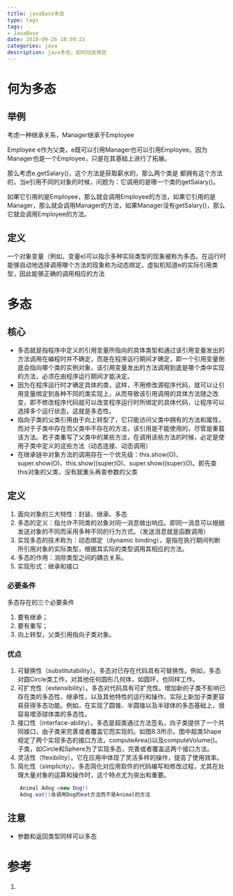 ```yaml
---
title: javaBase多态
type: tags
tags:
- JavaBase
date: 2018-09-26 18:59:23
categories: java
description: java多态，如何动态绑定
---
```

# 何为多态

## 举例

考虑一种继承关系，Manager继承于Employee

Employee e作为父类，e既可以引用Manager也可以引用Employee。因为Manager也是一个Employee，只是在其基础上进行了拓展。

那么考虑e.getSalary()，这个方法是获取薪水的，那么两个类是 都拥有这个方法的，当e引用不同的对象的时候，问题为：它调用的是哪一个类的getSalary()。

如果它引用的是Employee，那么就会调用Employee的方法，如果它引用的是Manager，那么就会调用Manager的方法，如果Manager没有getSalary()，那么它就会调用Employee的方法。

## 定义

一个对象变量（例如，变量e)可以指示多种实际类型的现象被称为多态。在运行时能够自动地选择调用哪个方法的现象称为动态绑定。虚拟机知道e的实际引用类型，因此能够正确的调用相应的方法

# 多态 #

## 核心 ##

- 多态就是指程序中定义的引用变量所指向的具体类型和通过该引用变量发出的方法调用在编程时并不确定，而是在程序运行期间才确定，即一个引用变量倒底会指向哪个类的实例对象，该引用变量发出的方法调用到底是哪个类中实现的方法，必须在由程序运行期间才能决定。
- 因为在程序运行时才确定具体的类，这样，不用修改源程序代码，就可以让引用变量绑定到各种不同的类实现上，从而导致该引用调用的具体方法随之改变，即不修改程序代码就可以改变程序运行时所绑定的具体代码，让程序可以选择多个运行状态，这就是多态性。
- 指向子类的父类引用由于向上转型了，它只能访问父类中拥有的方法和属性，而对于子类中存在而父类中不存在的方法，该引用是不能使用的，尽管是重载该方法。若子类重写了父类中的某些方法，在调用该些方法的时候，必定是使用子类中定义的这些方法（动态连接、动态调用）
- 在继承链中对象方法的调用存在一个优先级：this.show(O)、super.show(O)、this.show((super)O)、super.show((super)O)。即先查this对象的父类，没有就重头再查参数的父类

## 定义 ##

1. 面向对象的三大特性：封装、继承、多态
2. 多态的定义：指允许不同类的对象对同一消息做出响应。即同一消息可以根据发送对象的不同而采用多种不同的行为方式。（发送消息就是函数调用）
3. 实现多态的技术称为：动态绑定（dynamic binding），是指在执行期间判断所引用对象的实际类型，根据其实际的类型调用其相应的方法。
4. 多态的作用：消除类型之间的耦合关系。
5. 实现形式：继承和接口

### 必要条件 ###

多态存在的三个必要条件
1. 要有继承；
2. 要有重写；
3. 向上转型，父类引用指向子类对象。

### 优点 ###

1. 可替换性（substitutability）。多态对已存在代码具有可替换性。例如，多态对圆Circle类工作，对其他任何圆形几何体，如圆环，也同样工作。
2. 可扩充性（extensibility）。多态对代码具有可扩充性。增加新的子类不影响已存在类的多态性、继承性，以及其他特性的运行和操作。实际上新加子类更容易获得多态功能。例如，在实现了圆锥、半圆锥以及半球体的多态基础上，很容易增添球体类的多态性。
3. 接口性（interface-ability）。多态是超类通过方法签名，向子类提供了一个共同接口，由子类来完善或者覆盖它而实现的。如图8.3所示。图中超类Shape规定了两个实现多态的接口方法，computeArea()以及computeVolume()。子类，如Circle和Sphere为了实现多态，完善或者覆盖这两个接口方法。
4. 灵活性（flexibility）。它在应用中体现了灵活多样的操作，提高了使用效率。
5. 简化性（simplicity）。多态简化对应用软件的代码编写和修改过程，尤其在处理大量对象的运算和操作时，这个特点尤为突出和重要。

``` java
	Animal Adog =new Dog()
	Adog.eat()会调用Dog的eat方法而不是Animal的方法
```

## 注意 ##

- 参数和返回类型同样可以多态

# 参考 #
1. 
